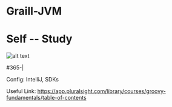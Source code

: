 # Graill-JVM
# Self -- Study


![alt text](https://en.wikipedia.org/wiki/Groovy_(programming_language)#/media/File:Groovy-logo.svg)


#365-|

Config: IntelliJ, SDKs

Useful Link: https://app.pluralsight.com/library/courses/groovy-fundamentals/table-of-contents

